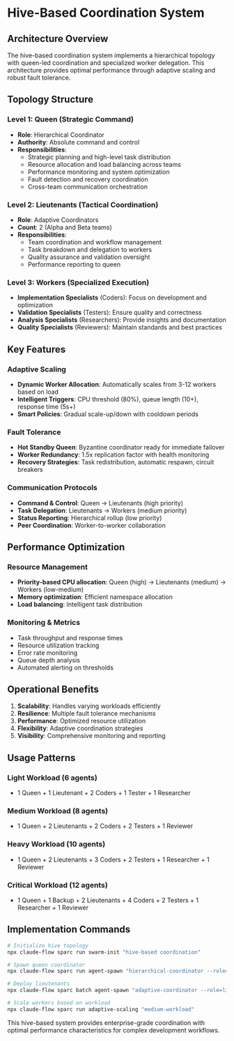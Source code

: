 # Hive-Based Coordination System

## Architecture Overview

The hive-based coordination system implements a hierarchical topology with queen-led coordination and specialized worker delegation. This architecture provides optimal performance through adaptive scaling and robust fault tolerance.

## Topology Structure

### Level 1: Queen (Strategic Command)
- **Role**: Hierarchical Coordinator
- **Authority**: Absolute command and control
- **Responsibilities**:
  - Strategic planning and high-level task distribution
  - Resource allocation and load balancing across teams
  - Performance monitoring and system optimization
  - Fault detection and recovery coordination
  - Cross-team communication orchestration

### Level 2: Lieutenants (Tactical Coordination)
- **Role**: Adaptive Coordinators
- **Count**: 2 (Alpha and Beta teams)
- **Responsibilities**:
  - Team coordination and workflow management
  - Task breakdown and delegation to workers
  - Quality assurance and validation oversight
  - Performance reporting to queen

### Level 3: Workers (Specialized Execution)
- **Implementation Specialists** (Coders): Focus on development and optimization
- **Validation Specialists** (Testers): Ensure quality and correctness
- **Analysis Specialists** (Researchers): Provide insights and documentation
- **Quality Specialists** (Reviewers): Maintain standards and best practices

## Key Features

### Adaptive Scaling
- **Dynamic Worker Allocation**: Automatically scales from 3-12 workers based on load
- **Intelligent Triggers**: CPU threshold (80%), queue length (10+), response time (5s+)
- **Smart Policies**: Gradual scale-up/down with cooldown periods

### Fault Tolerance
- **Hot Standby Queen**: Byzantine coordinator ready for immediate failover
- **Worker Redundancy**: 1.5x replication factor with health monitoring
- **Recovery Strategies**: Task redistribution, automatic respawn, circuit breakers

### Communication Protocols
- **Command & Control**: Queen → Lieutenants (high priority)
- **Task Delegation**: Lieutenants → Workers (medium priority)  
- **Status Reporting**: Hierarchical rollup (low priority)
- **Peer Coordination**: Worker-to-worker collaboration

## Performance Optimization

### Resource Management
- **Priority-based CPU allocation**: Queen (high) → Lieutenants (medium) → Workers (low-medium)
- **Memory optimization**: Efficient namespace allocation
- **Load balancing**: Intelligent task distribution

### Monitoring & Metrics
- Task throughput and response times
- Resource utilization tracking
- Error rate monitoring
- Queue depth analysis
- Automated alerting on thresholds

## Operational Benefits

1. **Scalability**: Handles varying workloads efficiently
2. **Resilience**: Multiple fault tolerance mechanisms
3. **Performance**: Optimized resource utilization
4. **Flexibility**: Adaptive coordination strategies
5. **Visibility**: Comprehensive monitoring and reporting

## Usage Patterns

### Light Workload (6 agents)
- 1 Queen + 1 Lieutenant + 2 Coders + 1 Tester + 1 Researcher

### Medium Workload (8 agents)  
- 1 Queen + 2 Lieutenants + 2 Coders + 2 Testers + 1 Reviewer

### Heavy Workload (10 agents)
- 1 Queen + 2 Lieutenants + 3 Coders + 2 Testers + 1 Researcher + 1 Reviewer

### Critical Workload (12 agents)
- 1 Queen + 1 Backup + 2 Lieutenants + 4 Coders + 2 Testers + 1 Researcher + 1 Reviewer

## Implementation Commands

```bash
# Initialize hive topology
npx claude-flow sparc run swarm-init "hive-based coordination"

# Spawn queen coordinator
npx claude-flow sparc run agent-spawn "hierarchical-coordinator --role=queen"

# Deploy lieutenants
npx claude-flow sparc batch agent-spawn "adaptive-coordinator --role=lieutenant"

# Scale workers based on workload
npx claude-flow sparc run adaptive-scaling "medium-workload"
```

This hive-based system provides enterprise-grade coordination with optimal performance characteristics for complex development workflows.
